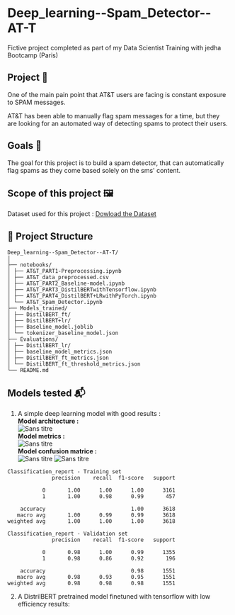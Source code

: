 # Deep_learning--Spam_Detector--AT-T

Fictive project completed as part of my Data Scientist Training with jedha Bootcamp (Paris)

## Project 🚧

One of the main pain point that AT&T users are facing is constant exposure to SPAM messages.

AT&T has been able to manually flag spam messages for a time, but they are looking for an automated way of detecting spams to protect their users.

## Goals 🎯
The goal for this project is to build a spam detector, that can automatically flag spams as they come based solely on the sms' content.

## Scope of this project 🖼️

Dataset used for this project : [Dowload the Dataset](https://full-stack-bigdata-datasets.s3.eu-west-3.amazonaws.com/Deep+Learning/project/spam.csv)

## 📁 Project Structure
```
Deep_learning--Spam_Detector--AT-T/
│
├── notebooks/
│ ├── AT&T_PART1-Preprocessing.ipynb
│ ├── AT&T_data_preprocessed.csv
│ ├── AT&T_PART2_Baseline-model.ipynb
│ ├── AT&T_PART3_DistilBERTwithTensorflow.ipynb
│ ├── AT&T_PART4_DistilBERT+LRwithPyTorch.ipynb
│ └── AT&T_Spam_Detector.ipynb
├── Models_trained/
│ ├── DistilBERT_ft/
│ ├── DistilBERT+lr/
│ ├── Baseline_model.joblib
│ └── tokenizer_baseline_model.json
├── Evaluations/
│ ├── DistilBERT_lr/
│ ├── baseline_model_metrics.json
│ ├── DistilBERT_ft_metrics.json
│ └── DistilBERT_ft_threshold_metrics.json
└── README.md    
```
## Models tested 📬

 1. A simple deep learning model with good results :     
  **Model architecture :**     
  ![Sans titre](https://github.com/user-attachments/assets/bb334c9d-30a9-4409-9e86-0e93c6c81ac8)     
  **Model metrics :**     
  ![Sans titre](https://github.com/user-attachments/assets/57a8ab20-bf4e-47c7-b4d0-bbc205258c9b)  
  **Model confusion matrice :**     
  ![Sans titre](https://github.com/user-attachments/assets/be95d6a5-41f0-40c8-ab6f-774280a94755)
![Sans titre](https://github.com/user-attachments/assets/14a0ccc5-2f33-4d81-a262-241767a50382)
```
Classification_report - Training set
              precision    recall  f1-score   support

           0       1.00      1.00      1.00      3161
           1       1.00      0.98      0.99       457

    accuracy                           1.00      3618
   macro avg       1.00      0.99      0.99      3618
weighted avg       1.00      1.00      1.00      3618

Classification_report - Validation set
              precision    recall  f1-score   support

           0       0.98      1.00      0.99      1355
           1       0.98      0.86      0.92       196

    accuracy                           0.98      1551
   macro avg       0.98      0.93      0.95      1551
weighted avg       0.98      0.98      0.98      1551
```     


 2. A DistrilBERT pretrained model finetuned with tensorflow with low efficiency results:
  
